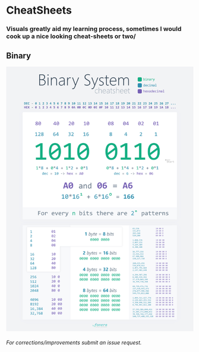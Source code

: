 # CheatSheets

### Visuals greatly aid my learning process, sometimes I would cook up a nice looking cheat-sheets or two/

## Binary
![](https://github.com/fonera/cheatsheets/blob/main/binary-cheatsheet.jpg)

###### For corrections/improvements submit an issue request.
